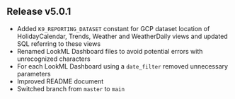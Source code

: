 ## Release v5.0.1
*  Added `K9_REPORTING_DATASET` constant for GCP dataset location of HolidayCalendar, Trends, Weather and WeatherDaily views and updated SQL referring to these views
*  Renamed LookML Dashboard files to avoid potential errors with unrecognized characters
*  For each LookML Dashboard using a `date_filter` removed unnecessary parameters
*  Improved README document
*  Switched branch from `master` to `main`
